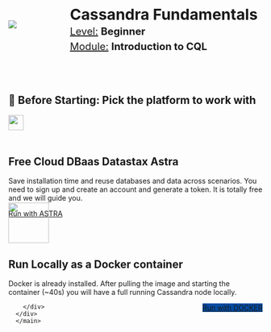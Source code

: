 <div class="top">
  <img src="https://datastax-academy.github.io/katapod-shared-assets/images/ds-academy-logo.svg" />
  <span style="position:absolute;top:20px;left:350px;font-size:30px"><b>Cassandra Fundamentals</b></span>
  <span style="position:absolute;top:90px;left:350px;font-size:20px"><u>Module:</u> <b>Introduction to CQL</b></span>
  <span style="position:absolute;top:60px;left:350px;font-size:20px"><u>Level:</u> <b>Beginner</b></span>
</div>


<main style="margin-top: 130px;">
    <div class="container px-4 py-5" id="featured-2" >
        <h2 class="pb-2 border-bottom blue_900">🏁 Before Starting: Pick the platform to work with</h2>
        <div class="row g-4 py-5 row-cols-1 row-cols-lg-3">
          <div class="feature col div-choice">
            <div style="height:50px;">
              <img src="https://datastax-academy.github.io/katapod-shared-assets/images/logo-astradb.svg" height="30px"/>
            </div>
            <h2>Free Cloud DBaas Datastax Astra</h2>
            <p>Save installation time and reuse databases and data across scenarios. You need to sign up and create an account and generate a token. It is totally free and we will guide you.</p>
            <a href="command:katapod.loadPage?start-cassandra" class="btn btn-primary btn-astra">
              Run with ASTRA
            </a>
          </div>
          <div class="feature col div-choice">
            <div style="height:80px;margin-top:-30px">
                <img src="https://datastax-academy.github.io/katapod-shared-assets/images/logo-docker.png" height="80px"/>
            </div>
            <h2>Run Locally as a Docker container</h2>
            <p>Docker is already installed. After pulling the image and starting the container (~40s) you will have a full running Cassandra node locally.</p>
            <a href="command:katapod.loadPage?start-cassandra" class="btn btn-primary" style="background-color:#024BA2;border:0px;float:right">
              Run with DOCKER
            </a>
            </center>
          </div>
          
        </div>
      </div>
      </main>
